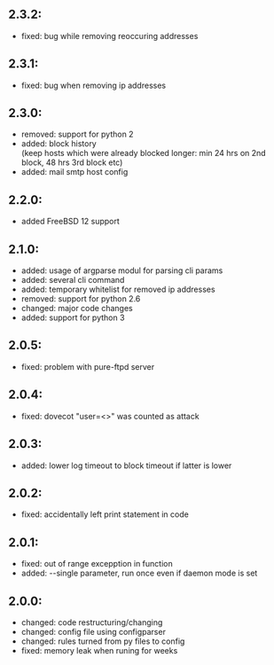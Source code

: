## 2.3.2:

* fixed: bug while removing reoccuring addresses

## 2.3.1:

* fixed: bug when removing ip addresses

## 2.3.0:

* removed: support for python 2
* added: block history \
(keep hosts which were already blocked longer: min 24 hrs on 2nd block, 48 hrs 3rd block etc)
* added: mail smtp host config

## 2.2.0:

* added FreeBSD 12 support

## 2.1.0:

* added: usage of argparse modul for parsing cli params
* added: several cli command
* added: temporary whitelist for removed ip addresses
* removed: support for python 2.6
* changed: major code changes
* added: support for python 3

## 2.0.5:

* fixed: problem with pure-ftpd server

## 2.0.4:

* fixed: dovecot "user=<>" was counted as attack

## 2.0.3:
* added: lower log timeout to block timeout if latter is lower

## 2.0.2:
* fixed: accidentally left print statement in code

## 2.0.1:
* fixed: out of range excepption in function
* added: --single parameter, run once even if daemon mode is set

## 2.0.0:
* changed: code restructuring/changing
* changed: config file using configparser
* changed: rules turned from py files to config
* fixed: memory leak when runing for weeks